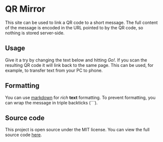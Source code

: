 # QR Mirror

This site can be used to link a QR code to a short message. The full content of the message is encoded in the URL pointed to by the QR code, so nothing is stored server-side.

## Usage

Give it a try by changing the text below and hitting *Go!*. If you scan the resulting QR code it will link back to the same page. This can be used, for example, to transfer text from your PC to phone.

## Formatting

You can use [markdown](https://www.markdownguide.org/basic-syntax/) for *rich* **text** formatting. To prevent formatting, you can wrap the message in triple backticks (```).

## Source code

This project is open source under the MIT license. You can view the full source code [here](https://gitlab.com/samflam/qrmirror.git).

